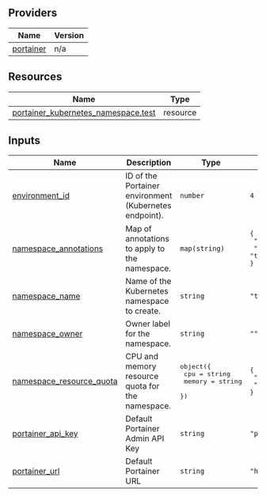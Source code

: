 <!-- BEGIN_TF_DOCS -->


## Providers

| Name | Version |
|------|---------|
| <a name="provider_portainer"></a> [portainer](#provider\_portainer) | n/a |

## Resources

| Name | Type |
|------|------|
| [portainer_kubernetes_namespace.test](https://registry.terraform.io/providers/portainer/portainer/latest/docs/resources/kubernetes_namespace) | resource |

## Inputs

| Name | Description | Type | Default | Required |
|------|-------------|------|---------|:--------:|
| <a name="input_environment_id"></a> [environment\_id](#input\_environment\_id) | ID of the Portainer environment (Kubernetes endpoint). | `number` | `4` | no |
| <a name="input_namespace_annotations"></a> [namespace\_annotations](#input\_namespace\_annotations) | Map of annotations to apply to the namespace. | `map(string)` | <pre>{<br/>  "env": "test",<br/>  "owner": "terraform"<br/>}</pre> | no |
| <a name="input_namespace_name"></a> [namespace\_name](#input\_namespace\_name) | Name of the Kubernetes namespace to create. | `string` | `"test-kubernetes-environment"` | no |
| <a name="input_namespace_owner"></a> [namespace\_owner](#input\_namespace\_owner) | Owner label for the namespace. | `string` | `""` | no |
| <a name="input_namespace_resource_quota"></a> [namespace\_resource\_quota](#input\_namespace\_resource\_quota) | CPU and memory resource quota for the namespace. | <pre>object({<br/>    cpu    = string<br/>    memory = string<br/>  })</pre> | <pre>{<br/>  "cpu": "800m",<br/>  "memory": "129Mi"<br/>}</pre> | no |
| <a name="input_portainer_api_key"></a> [portainer\_api\_key](#input\_portainer\_api\_key) | Default Portainer Admin API Key | `string` | `"ptr_xrP7XWqfZEOoaCJRu5c8qKaWuDtVc2Zb07Q5g22YpS8="` | no |
| <a name="input_portainer_url"></a> [portainer\_url](#input\_portainer\_url) | Default Portainer URL | `string` | `"http://localhost:9000"` | no |
<!-- END_TF_DOCS -->
